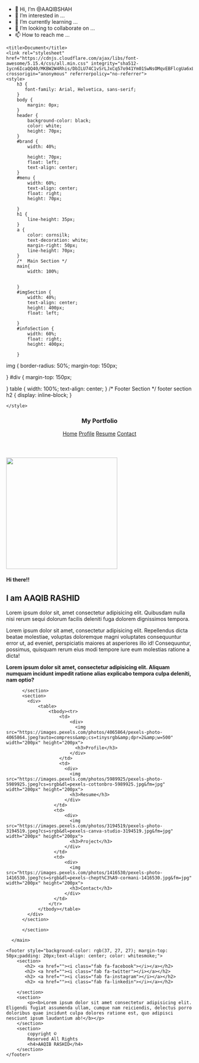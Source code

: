 - 👋 Hi, I’m @AAQIBSHAH
- 👀 I’m interested in ...
- 🌱 I’m currently learning ...
- 💞️ I’m looking to collaborate on ...
- 📫 How to reach me ...

<!---
AAQIBSHAH/AAQIBSHAH is a ✨ special ✨ repository because its `README.md` (this file) appears on your GitHub profile.
You can click the Preview link to take a look at your changes.
--->
<html lang="en"><head>
    
    <title>Document</title>
    <link rel="stylesheet" href="https://cdnjs.cloudflare.com/ajax/libs/font-awesome/5.15.4/css/all.min.css" integrity="sha512-1ycn6IcaQQ40/MKBW2W4Rhis/DbILU74C1vSrLJxCq57o941Ym01SwNsOMqvEBFlcgUa6xLiPY/NS5R+E6ztJQ==" crossorigin="anonymous" referrerpolicy="no-referrer">
    <style>
        h3 {
           font-family: Arial, Helvetica, sans-serif;
        }
        body {
            margin: 0px;
        }
        header {
            background-color: black;
            color: white;
            height: 70px;
        }
        #brand {
            width: 40%;
         
            height: 70px;
            float: left;
            text-align: center;
        }
        #menu {
            width: 60%;
            text-align: center;
            float: right;
            height: 70px;
            
        }
        h1 {
            line-height: 35px;
        }
        a {
            color: cornsilk;
            text-decoration: white;
            margin-right: 50px;
            line-height: 70px;
        }
        /*  Main Section */
        main{
            width: 100%;
        
           
        }
        #imgSection {
            width: 40%;
            text-align: center;
            height: 400px;
            float: left;
            
        }
        #infoSection {
            width: 60%;
            float: right;
            height: 400px;
            
        }
   img {
       border-radius: 50%;
       margin-top: 150px;
     
   }
   #div {
       margin-top: 150px;
      
   }
   table {
       width: 100%;
        text-align: center;
   }
   /* Footer Section */
   footer section h2 {
       display: inline-block;
   }
   
    </style>
</head>
<body>
      <header>
       <nav>
           <section id="brand">
              <h1>My Portfolio</h1>
           </section>
           <section id="menu">
           <a href="#Home">Home</a>
           <a href="#Home">Profile</a>
           <a href="#Home">Resume</a>
           <a href="#Home">Contact</a>
           </section>
       </nav>
      </header>
      <main>
          <section id="mainSection">
          <section id="imgSection">
          <img src="https://images.pexels.com/photos/220453/pexels-photo-220453.jpeg?auto=compress&cs=tinysrgb&dpr=1&w=500" width="300px" height="300px">
          </section>
          <section id="infoSection">
           <div id="div">
               <h4>Hi there!!</h4>
               <h2>I am AAQIB RASHID</h2>
               <p>Lorem ipsum dolor sit, amet consectetur adipisicing elit. Quibusdam nulla nisi rerum sequi dolorum facilis deleniti fuga dolorem dignissimos tempora.</p>
              <p>Lorem ipsum dolor sit amet, consectetur adipisicing elit. Repellendus dicta beatae molestiae, voluptas doloremque magni voluptates consequuntur error ut, ad eveniet, perspiciatis maiores at asperiores illo id! Consequuntur, possimus, quisquam rerum eius modi tempore iure eum molestias ratione a dicta!</p>
              <b>Lorem ipsum dolor sit amet, consectetur adipisicing elit. Aliquam numquam incidunt impedit ratione alias explicabo tempora culpa deleniti, nam optio?</b>
            </div>
            
          </section>
          <section>
            <div>
                <table>
                    <tbody><tr>
                        <td>
                            <div>
                              <img src="https://images.pexels.com/photos/4065864/pexels-photo-4065864.jpeg?auto=compress&amp;cs=tinysrgb&amp;dpr=2&amp;w=500" width="200px" height="200px">
                              <h3>Profile</h3>
                            </div>
                        </td>
                        <td>
                          <div>
                            <img src="https://images.pexels.com/photos/5989925/pexels-photo-5989925.jpeg?cs=srgb&dl=pexels-cottonbro-5989925.jpg&fm=jpg" width="200px" height="200px">
                            <h3>Resume</h3>
                          </div>
                      </td>
                      <td>
                          <div>
                            <img src="https://images.pexels.com/photos/3194519/pexels-photo-3194519.jpeg?cs=srgb&dl=pexels-canva-studio-3194519.jpg&fm=jpg" width="200px" height="200px">
                            <h3>Project</h3>
                          </div>
                      </td>
                      <td>
                          <div>
                            <img src="https://images.pexels.com/photos/1416530/pexels-photo-1416530.jpeg?cs=srgb&dl=pexels-chept%C3%A9-cormani-1416530.jpg&fm=jpg" width="200px" height="200px">
                            <h3>Contact</h3>
                          </div>
                      </td>
                    </tr>
                </tbody></table>
            </div>
          </section>
         
          </section>

      </main>

    <footer style="background-color: rgb(37, 27, 27); margin-top: 50px;padding: 20px;text-align: center; color: whitesmoke;">
        <section>
           <h2> <a href=""><i class="fab fa-facebook"></i></a></h2>
           <h2> <a href=""><i class="fab fa-twitter"></i></a></h2>
           <h2> <a href=""><i class="fab fa-instagram"></i></a></h2>
           <h2> <a href=""><i class="fab fa-linkedin"></i></a></h2>

        </section>
        <section>
            <p><b>Lorem ipsum dolor sit amet consectetur adipisicing elit. Eligendi fugiat assumenda ullam, cumque nam reiciendis, delectus porro doloribus quae incidunt culpa dolores ratione est, quo adipisci nesciunt ipsum laudantium ab!</b></p>
        </section>
        <section>
            copyright ©
            Reserved All Rights
            <h4>AAQIB RASHID</h4>
        </section>
    </footer>



</body></html>
